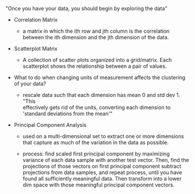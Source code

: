 "Once you have your data, you should begin by exploring the data"

* Correlation Matrix

    - a matrix in which the ith row and jth column is the correlation between the
      ith dimension and the jth dimension of the data.

* Scatterplot Matrix

    - A collection of scatter plots organized into a grid/matrix. Each scatterplot
      shows the relationship between a pair of values.

* What to do when changing units of measurement affects the clustering of your 
  data? 

  - rescale data such that each dimension has mean 0 and std dev 1. "This   
    effectively gets rid of the units, converting each dimension to 'standard
    deviations from the mean'"

* Principal Component Analysis

    - used on  a multi-dimensional set to extract one or more dimensions that
      capture as much of the variation in the data as possible.

    - process: find scaled first principal component by maximizing variance of each
        data sample with another test vector.
        Then, find the projections of those vectors on first principal component
        subtract projections from data samples, and repeat process, until you have
        found all sufficiently meaningful data.
        Then transform into a lower dim space with those meaningful principal component vectors.

<!-- PAGE 199, DIMENSIONALITY REDUCTION -->